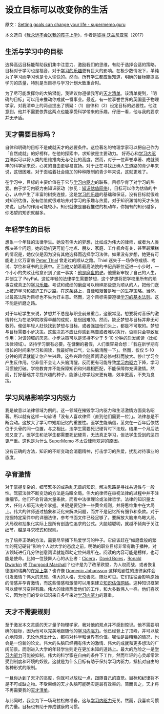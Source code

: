 # 设立目标可以改变你的生活

原文：[Setting goals can change your life - supermemo.guru](https://supermemo.guru/wiki/Setting_goals_can_change_your_life)

本文选自《[我永远不会送我的孩子上学](https://supermemo.guru/wiki/Problem_of_Schooling)》，作者是[彼得·沃兹尼亚克](https://supermemo.guru/wiki/Piotr_Wozniak)（2017）

## 生活与学习中的目标

选择高远目标能帮助我们集中注意力、激励我们的思维，有助于选择合适的策略。目标对于学习也是福音，对于[学习的乐趣](https://supermemo.guru/wiki/Pleasure_of_learning)更有巨大的影响。在极少数情况下，单纯为了学习而学习也是令人愉快的。然而，所有学生都应当知道，明确的目标能提高学习的质量，特别是当目标与学习计划大致重合时。

为了尽可能发挥你的大脑潜能，我建议你遵循我写的[天才清单](https://supermemo.guru/wiki/Genius_checklist)。该清单提到，「明确的目标」可以用来推动你成就一番事业。最近，有一位享誉世界的英国量子物理学家，对我清单上的两点提出了质疑：（1）自律和（2）设定目标的必要性。他注意到，他并不需要依靠这两点也能享受科学带来的乐趣。仔细一看，他与我的要求并无矛盾。

## 天才需要目标吗？

自律和明确的目标不是成就天才的必要条件。这位著名的物理学家可以把自己作为「自然成就」的好榜样。在他的探索中，求知欲是主要动力。 好奇心和[学习内驱力](https://supermemo.guru/wiki/Learn_drive)确实可以将人类的思维推向无与伦比的高度。然而，对于一位声誉卓著、成就颇丰的科学家来说，心灵的自由更容易宣扬。对于正在寻找正确人生道路的青少年来说，这很困难。对于面临着社会施加的种种限制的青少年来说，这就更难了。

在学习中，目标的主要价值在于它与[学习内驱力](https://supermemo.guru/wiki/Learn_drive)的联系。目标孕育了对学习的热爱。由于学习内驱力由知识驱动（参见：[知识估值网络](https://supermemo.guru/wiki/Knowledge_valuation_network)），目标可以作为估值的中心，从中产生了丰富的树突连接，这是[学习的乐趣](https://supermemo.guru/wiki/Pleasure_of_learning)的基础和保证。没有目标就很难对知识估值，没有估值就很难培养对学习的乐趣与热爱。对于知识渊博的天才头脑来说，目标的作用可能较小。知识就像是自我推进的机动车，你拥有的知识越多，你渴望的知识就越多。

## 年轻学生的目标

想象一个年轻的法律学生。她没有伟大的梦想，比如成为伟大的律师，或者为人类解决某个问题。她的动机更可能与地点、朋友、家庭、工作机会有关，甚至最糟糕的情况是，她仅仅是因为没有其他选择而选择学习法律。如果没有梦想，她更有可能走上亿万富翁 [Peter Thiel](https://en.wikipedia.org/wiki/Peter_Thiel) 曾走过的顺从之路。Thiel 迷失于一场争夺成绩、考试、学位和证书的比赛中。正当他又朝着最高法院的书记员职位迈进一小步时，一个小小的失败让他意识到了这一事实：[他是磨盘的驴](https://supermemo.guru/wiki/Thiel_on_competition_for_degrees)。他重新审视了自己的人生，并创立了 PayPal。这位年轻的法律学生需要梦想，这个梦想将把学校里所有的琐事变成真正的[学习乐趣](https://supermemo.guru/wiki/Pleasure_of_learning)。考试和成绩的磨盘可以粉碎那些更为顺从的人，把他们送上被迫学习和被迫工作之路。在这条路上，自律和艰苦是唯一的生存策略。当然，以最高法院为目标也不失为好主意。然而，这个目标需要遵循[学习的基本法则](https://supermemo.guru/wiki/fundamental_law_of_learning)。这不能是折磨之路。

对于年轻学生来说，梦想并不总是与职业前景重合，这很常见。想要将对音乐的激情转化为在法学院取得卓越的成就，是很困难的。然而，缺乏梦想与目标并非无可救药。催促年轻人赶快找到梦想与目标，或者强加他们头上，都是不可取的。梦想与目标需要小步决策。这些决策不应让你感到痛苦或者难以执行，否则只会导致反作用：对该领域的厌恶。小步决策可以是坚持不少于 5-10 分钟的启发阅读（比如法律领域）。坚持学习很有必要。在慵懒的暑假，人们很容易会想：「我在新学期有很长的时间来学习和阅读，我最好喘口气，让头脑清醒一下」。然而，仅仅 5-10 分钟的阅读就能让你产生兴趣，这些兴趣会随着阅读必修材料而放大。停止学习会产生反作用。它非但不会让人头脑清醒，反而更有可能导致[学习内驱力](https://supermemo.guru/wiki/Learn_drive)下降，学习习惯被打破。学校教育并不能保障知识和兴趣相匹配，不能保障你充满激情。然而，打好基础并寻找兴趣的种子，能够让你学起来更有趣，效率更高，不失为良策。

## 学习风格影响学习内驱力

我是故意以法律领域为例的。这一领域在摧毁学习内驱力和生活激情方面臭名昭著。所以就有这样一句谚语「没有人喜欢律师（直到他们需要一位）」。法律总是不断变动。这放大了学习中短期记忆的重要性。医学生能确信，茎突在一百年后依然位于头骨的同一位置，与之相比，法学生需要死记硬背时下法规，结果一个月后法规又变了。医学生和法学生都需要死记硬背，无法真正学习，但法学生受到的惩罚更严重。这也是为什么 [SuperMemo](https://supermemo.guru/wiki/SuperMemo) 不太受律师欢迎的原因。

没有正确的方法，知识的不断变动会消磨精神，打击学习的热爱，扰乱对待事业的态度。

## 孕育激情

对于掌握复杂的，细节繁多的或杂乱无章的知识，解决思路是寻找共通性与一般性。驾驭法律不断变动的方法是鸟瞰全局。伟大的律师在审视法律的过程中并不注重细节。他们不会背诵大量条款，而看中法律理论或法律哲学。法律的知识量太大，任何人都无法完全掌握。关键是要记住一些黄金规则，并将思维集中在大局上。伟大的律师通过抽象和泛化来解决问题，而并不是记忆所有细节和条款。对于挖掘特定案件中的详细法律，参考书面文件已经足够了。要解放大脑来鸟瞰大局。大局观和抽象化实际上是所有创造性追求的公式。大脑越聪明，就越不倾向于关注细节，越是寻求模式和规则。

为了培养正确的方法，需要尽早播下热爱学习的种子。它应该赶在“如磨盘般的繁忙的死记硬背”影响个人对大学的态度之前。明确的职业目标非常有助于播种。对该领域进行几分钟创意阅读就能帮助定位兴趣所在。阅读的内容可能是榜样，也可能是使命。比如一位鼓舞人心的从业者：[Cicero](https://en.wikipedia.org/wiki/Cicero)，[David Boies](https://en.wikipedia.org/wiki/David_Boies)，[Ronald Dworkin](https://en.wikipedia.org/wiki/Ronald_Dworkin) 或 [Thurgood Marshall](https://en.wikipedia.org/wiki/Thurgood_Marshall)？也许是为了改革欧盟，为人权而战，或者恢复德国和瑞典的[在家上学](https://supermemo.guru/wiki/Homeschooling)？也许像 [Domenic Johansson](http://johansson.hslda.org/) 这样戏剧性的法律案件会引发激情？伟大的思想、伟大的人格，无论善恶，随处可见。它们往往会影响原始的情感并孕育激情，而这些情感和激情可以用来建立[知识估值网络](https://supermemo.guru/wiki/knowledge_valuation_network)。这种知识框架可以使学习变得有趣。伟大的律师热爱他们的工作，和大多数伟人一样。他们喜欢它，因为他们的专业知识来自多年来对[学习内驱力](https://supermemo.guru/wiki/Learn_drive)的尊重。

## 天才不需要规则

至于激发本文灵感的天才量子物理学家，我对他的观点并不感到惊讶。他不需要明确的目标，因为他可以完美地跟随他的[学习内驱力](https://supermemo.guru/wiki/learn_drive)。他已经登上了顶峰，并可以放心地预测，无论他想出什么，都将对科学和世界有价值。哪怕是最糟糕的情况，也会是一份新的论文。伟大的头脑已经拥有伟大的激情、伟大的成就和更多想法的广阔前景。而刚进入大学的年轻学生则走在更加未知的道路上。最大的危险之一是[学习内驱力](https://supermemo.guru/wiki/Learn_drive)可能被抑制。伟大的科学家在自由的条件下工作，然而年轻的心灵却常常受到制度和环境的奴役。这就是为什么目标有助于保持学习内驱力，抵抗对自由的各种形式的限制。

一旦你达到了天才的高度，你就可以放松一点，跟随自己的直觉。目标和纪律将不是不可或缺之物。不受束缚的天才头脑可能确实是最有效率的。简而言之，天才将不再需要我的[天才清单](http://super-memory.com/articles/genius.htm#Genius)。

与此同时，我会为下一场马拉松做准备。这与[学习内驱力](https://supermemo.guru/wiki/Learn_drive)无关。然而，我喜欢习惯的力量。目标也有助于养成健康的习惯。
